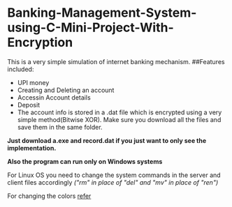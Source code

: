# Banking-Management-System-using-C-Mini-Project-With-Encryption
This is a very simple simulation of internet banking mechanism.
##Features included:
  * UPI money
  * Creating and Deleting an account
  * Accessin Account details 
  * Deposit
  * The account info is stored in a .dat file which is encrypted using a very simple method(Bitwise XOR).
Make sure you download all the files and save them in the same folder.

**Just download a.exe and record.dat if you just want to only see the implementation.**

**Also the program can run only on Windows systems**

For Linux OS you need to change the system commands in the server and client files accordingly
_("rm" in place of "del" and "mv" in place of "ren")_

For changing the colors 
[refer](https://opensource.com/article/19/9/linux-terminal-colors)
